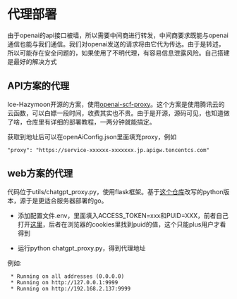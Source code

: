 # 代理部署

由于openai的api接口被墙，所以需要中间商进行转发，中间商要求既能与openai通信也能与我们通信。我们对openai发送的请求将由它代为传达。由于是转述，所以可能存在安全问题的，如果使用了不明代理，有容易信息泄露风险。自己搭建是最好的解决方式

## API方案的代理

Ice-Hazymoon开源的方案，使用[openai-scf-proxy](https://github.com/Ice-Hazymoon/openai-scf-proxy)。这个方案是使用腾讯云的云函数，可以白嫖一段时间，收费其实也不贵。由于是开源，源码可见，也知道做了啥，仓库里有详细的部署教程，一两分钟就能搞定。

获取到地址后可以在openAiConfig.json里面填充proxy，例如
```
"proxy": "https://service-xxxxxx-xxxxxxx.jp.apigw.tencentcs.com"
```

## web方案的代理

代码位于utils/chatgpt_proxy.py，使用flask框架。基于[这个仓库](https://github.com/acheong08/ChatGPT-Proxy-V4/issues?q=is%3Aissue+is%3Aclosed)改写的python版本，源于是更适合服务器部署的go。

* 添加配置文件.env，里面填入ACCESS_TOKEN=xxx和PUID=XXX，前者自己打开[这里](https://chat.openai.com/api/auth/session)，后者在浏览器的cookies里找到puid的值，这个只能plus用户才看得到

* 运行python chatgpt_proxy.py，得到代理地址

例如:
```
 * Running on all addresses (0.0.0.0)
 * Running on http://127.0.0.1:9999
 * Running on http://192.168.2.137:9999
```
